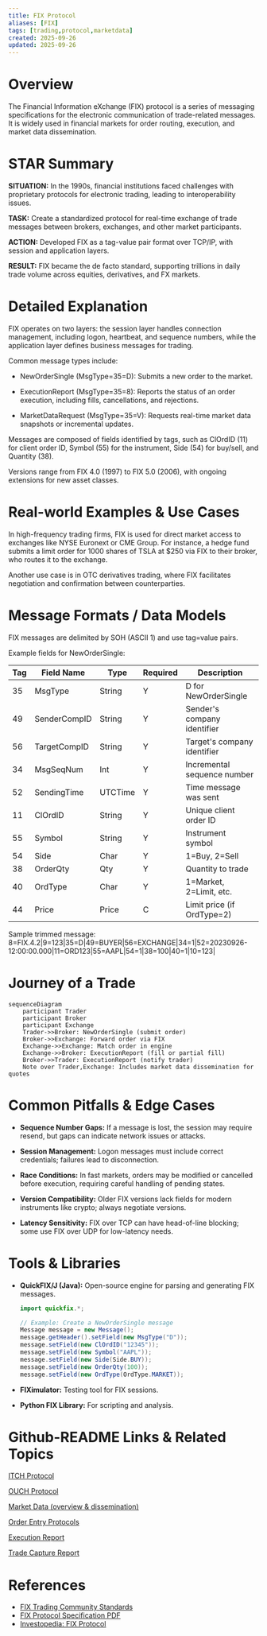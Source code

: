 ```yaml
---
title: FIX Protocol
aliases: [FIX]
tags: [trading,protocol,marketdata]
created: 2025-09-26
updated: 2025-09-26
---
```


# Overview

The Financial Information eXchange (FIX) protocol is a series of messaging specifications for the electronic communication of trade-related messages. It is widely used in financial markets for order routing, execution, and market data dissemination.

# STAR Summary

**SITUATION:** In the 1990s, financial institutions faced challenges with proprietary protocols for electronic trading, leading to interoperability issues.

**TASK:** Create a standardized protocol for real-time exchange of trade messages between brokers, exchanges, and other market participants.

**ACTION:** Developed FIX as a tag-value pair format over TCP/IP, with session and application layers.

**RESULT:** FIX became the de facto standard, supporting trillions in daily trade volume across equities, derivatives, and FX markets.

# Detailed Explanation

FIX operates on two layers: the session layer handles connection management, including logon, heartbeat, and sequence numbers, while the application layer defines business messages for trading.

Common message types include:

- NewOrderSingle (MsgType=35=D): Submits a new order to the market.

- ExecutionReport (MsgType=35=8): Reports the status of an order execution, including fills, cancellations, and rejections.

- MarketDataRequest (MsgType=35=V): Requests real-time market data snapshots or incremental updates.

Messages are composed of fields identified by tags, such as ClOrdID (11) for client order ID, Symbol (55) for the instrument, Side (54) for buy/sell, and Quantity (38).

Versions range from FIX 4.0 (1997) to FIX 5.0 (2006), with ongoing extensions for new asset classes.

# Real-world Examples & Use Cases

In high-frequency trading firms, FIX is used for direct market access to exchanges like NYSE Euronext or CME Group. For instance, a hedge fund submits a limit order for 1000 shares of TSLA at $250 via FIX to their broker, who routes it to the exchange.

Another use case is in OTC derivatives trading, where FIX facilitates negotiation and confirmation between counterparties.

# Message Formats / Data Models

FIX messages are delimited by SOH (ASCII 1) and use tag=value pairs.

Example fields for NewOrderSingle:

| Tag | Field Name       | Type   | Required | Description                          |
|-----|------------------|--------|----------|--------------------------------------|
| 35  | MsgType          | String | Y        | D for NewOrderSingle                 |
| 49  | SenderCompID     | String | Y        | Sender's company identifier          |
| 56  | TargetCompID     | String | Y        | Target's company identifier          |
| 34  | MsgSeqNum        | Int    | Y        | Incremental sequence number          |
| 52  | SendingTime      | UTCTime| Y        | Time message was sent                |
| 11  | ClOrdID          | String | Y        | Unique client order ID               |
| 55  | Symbol           | String | Y        | Instrument symbol                    |
| 54  | Side             | Char   | Y        | 1=Buy, 2=Sell                       |
| 38  | OrderQty         | Qty    | Y        | Quantity to trade                    |
| 40  | OrdType          | Char   | Y        | 1=Market, 2=Limit, etc.             |
| 44  | Price            | Price  | C        | Limit price (if OrdType=2)           |

Sample trimmed message: 8=FIX.4.2|9=123|35=D|49=BUYER|56=EXCHANGE|34=1|52=20230926-12:00:00.000|11=ORD123|55=AAPL|54=1|38=100|40=1|10=123|

# Journey of a Trade

```mermaid
sequenceDiagram
    participant Trader
    participant Broker
    participant Exchange
    Trader->>Broker: NewOrderSingle (submit order)
    Broker->>Exchange: Forward order via FIX
    Exchange->>Exchange: Match order in engine
    Exchange->>Broker: ExecutionReport (fill or partial fill)
    Broker->>Trader: ExecutionReport (notify trader)
    Note over Trader,Exchange: Includes market data dissemination for quotes
```

# Common Pitfalls & Edge Cases

- **Sequence Number Gaps:** If a message is lost, the session may require resend, but gaps can indicate network issues or attacks.

- **Session Management:** Logon messages must include correct credentials; failures lead to disconnection.

- **Race Conditions:** In fast markets, orders may be modified or cancelled before execution, requiring careful handling of pending states.

- **Version Compatibility:** Older FIX versions lack fields for modern instruments like crypto; always negotiate versions.

- **Latency Sensitivity:** FIX over TCP can have head-of-line blocking; some use FIX over UDP for low-latency needs.

# Tools & Libraries

- **QuickFIX/J (Java):** Open-source engine for parsing and generating FIX messages.

  ```java
  import quickfix.*;

  // Example: Create a NewOrderSingle message
  Message message = new Message();
  message.getHeader().setField(new MsgType("D"));
  message.setField(new ClOrdID("12345"));
  message.setField(new Symbol("AAPL"));
  message.setField(new Side(Side.BUY));
  message.setField(new OrderQty(100));
  message.setField(new OrdType(OrdType.MARKET));
  ```

- **FIXimulator:** Testing tool for FIX sessions.

- **Python FIX Library:** For scripting and analysis.

# Github-README Links & Related Topics

[ITCH Protocol](../itch-protocol/)

[OUCH Protocol](../ouch-protocol/)

[Market Data (overview & dissemination)](../../market-data/market-data-overview-and-dissemination/)

[Order Entry Protocols](../order-entry-protocols/)

[Execution Report](../../compliance/execution-report/)

[Trade Capture Report](../../compliance/trade-capture-report/)

# References

- [FIX Trading Community Standards](https://www.fixtrading.org/standards/)
- [FIX Protocol Specification PDF](https://www.fixtrading.org/documents/fix-protocol-specification/)
- [Investopedia: FIX Protocol](https://www.investopedia.com/terms/f/fix.asp)